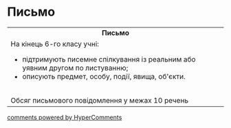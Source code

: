 <div id="hypercomments_widget" class="js-hypercomments-widget invisible"></div>

# Письмо

<table>
  <tr>
    <td align="center"><b>Письмо</b></td>
  </tr>
<td style="vertical-align:top !important;">
На кінець 6-го класу учні:
<ul>
<li>підтримують писемне спілкування із реальним або уявним другом по листуванню;</li>
<li>описують предмет, особу, події, явища, об'єкти.</li>
</ul>
<br>
Обсяг письмового повідомлення у межах 10 речень
</td>
</table>

<div class="js-hypercomments-container">
    <a href="http://hypercomments.com" class="hc-link" title="comments widget">comments powered by HyperComments</a>
</div>